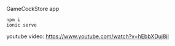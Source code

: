 

GameCockStore app

```
npm i
ionic serve
```

youtube video: https://www.youtube.com/watch?v=hEbbXDuj8iI
